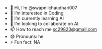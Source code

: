 - 👋 Hi, I’m @swapnilchaudhari007
- 👀 I’m interested in Coding
- 🌱 I’m currently learning AI
- 💞️ I’m looking to collaborate on AI
- 📫 How to reach me sc29823@gmail.com
- 😄 Pronouns: he
- ⚡ Fun fact: NA

<!---
swapnilchaudhari007/swapnilchaudhari007 is a ✨ special ✨ repository because its `README.md` (this file) appears on your GitHub profile.
You can click the Preview link to take a look at your changes.
--->
